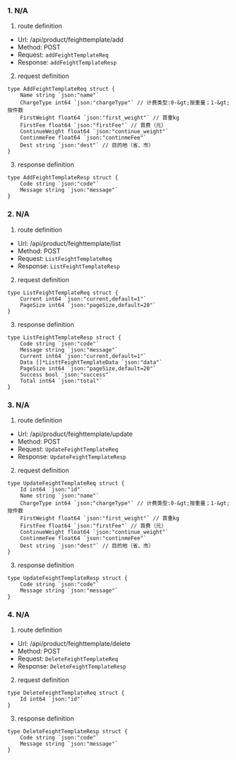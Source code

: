 ### 1. N/A

1. route definition

- Url: /api/product/feighttemplate/add
- Method: POST
- Request: `addFeightTemplateReq`
- Response: `addFeightTemplateResp`

2. request definition



```golang
type AddFeightTemplateReq struct {
	Name string `json:"name"`
	ChargeType int64 `json:"chargeType"` // 计费类型:0-&gt;按重量；1-&gt;按件数
	FirstWeight float64 `json:"first_weight"` // 首重kg
	FirstFee float64 `json:"firstFee"` // 首费（元）
	ContinueWeight float64 `json:"continue_weight"`
	ContinmeFee float64 `json:"continmeFee"`
	Dest string `json:"dest"` // 目的地（省、市）
}
```


3. response definition



```golang
type AddFeightTemplateResp struct {
	Code string `json:"code"`
	Message string `json:"message"`
}
```

### 2. N/A

1. route definition

- Url: /api/product/feighttemplate/list
- Method: POST
- Request: `ListFeightTemplateReq`
- Response: `ListFeightTemplateResp`

2. request definition



```golang
type ListFeightTemplateReq struct {
	Current int64 `json:"current,default=1"`
	PageSize int64 `json:"pageSize,default=20"`
}
```


3. response definition



```golang
type ListFeightTemplateResp struct {
	Code string `json:"code"`
	Message string `json:"message"`
	Current int64 `json:"current,default=1"`
	Data []*ListtFeightTemplateData `json:"data"`
	PageSize int64 `json:"pageSize,default=20"`
	Success bool `json:"success"`
	Total int64 `json:"total"`
}
```

### 3. N/A

1. route definition

- Url: /api/product/feighttemplate/update
- Method: POST
- Request: `UpdateFeightTemplateReq`
- Response: `UpdateFeightTemplateResp`

2. request definition



```golang
type UpdateFeightTemplateReq struct {
	Id int64 `json:"id"`
	Name string `json:"name"`
	ChargeType int64 `json:"chargeType"` // 计费类型:0-&gt;按重量；1-&gt;按件数
	FirstWeight float64 `json:"first_weight"` // 首重kg
	FirstFee float64 `json:"firstFee"` // 首费（元）
	ContinueWeight float64 `json:"continue_weight"`
	ContinmeFee float64 `json:"continmeFee"`
	Dest string `json:"dest"` // 目的地（省、市）
}
```


3. response definition



```golang
type UpdateFeightTemplateResp struct {
	Code string `json:"code"`
	Message string `json:"message"`
}
```

### 4. N/A

1. route definition

- Url: /api/product/feighttemplate/delete
- Method: POST
- Request: `DeleteFeightTemplateReq`
- Response: `DeleteFeightTemplateResp`

2. request definition



```golang
type DeleteFeightTemplateReq struct {
	Id int64 `json:"id"`
}
```


3. response definition



```golang
type DeleteFeightTemplateResp struct {
	Code string `json:"code"`
	Message string `json:"message"`
}
```

